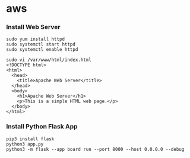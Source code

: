 # aws
### Install Web Server
```
sudo yum install httpd 
sudo systemctl start httpd
sudo systemctl enable httpd
```
```
sudo vi /var/www/html/index.html
<!DOCTYPE html>
<html>
  <head>
    <title>Apache Web Server</title>
  </head>
  <body>
    <h1>Apache Web Server</h1>
    <p>This is a simple HTML web page.</p>
  </body>
</html>
```
### Install Python Flask App
```
pip3 install flask
python3 app.py
python3 -m flask --app board run --port 8000 --host 0.0.0.0 --debug
```
